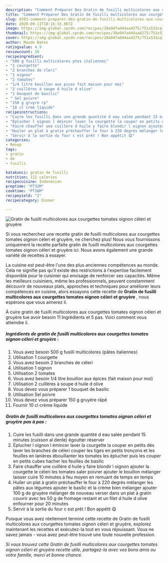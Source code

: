 ```yaml
---
description: "Comment Préparer Des Gratin de fusilli multicolores aux courgettes tomates oignon céleri et gruyère"
title: "Comment Préparer Des Gratin de fusilli multicolores aux courgettes tomates oignon céleri et gruyère"
slug: 6593-comment-preparer-des-gratin-de-fusilli-multicolores-aux-courgettes-tomates-oignon-celeri-et-gruyere
date: 2020-09-11T18:16:33.867Z
image: https://img-global.cpcdn.com/recipes/38a94fad44aa4275/751x532cq70/gratin-de-fusilli-multicolores-aux-courgettes-tomates-oignon-celeri-et-gruyere-photo-principale-de-la-recette.jpg
thumbnail: https://img-global.cpcdn.com/recipes/38a94fad44aa4275/751x532cq70/gratin-de-fusilli-multicolores-aux-courgettes-tomates-oignon-celeri-et-gruyere-photo-principale-de-la-recette.jpg
cover: https://img-global.cpcdn.com/recipes/38a94fad44aa4275/751x532cq70/gratin-de-fusilli-multicolores-aux-courgettes-tomates-oignon-celeri-et-gruyere-photo-principale-de-la-recette.jpg
author: Maude Bates
ratingvalue: 4.9
reviewcount: 10
recipeingredient:
- "500 g fusilli multicolores ptes italiennes"
- "1 courgette"
- "2 branches de cleri"
- "1 oignon"
- "2 tomates"
- "1/4 litre bouillon aux pices fait maison pour moi"
- "2 cuillères à soupe d huile d olive"
- "1 bouquet de basilic"
- " Sel poivre"
- "150 g gruyre rp"
- "10 cl crme liquide"
recipeinstructions:
- "Cuire les fusilli dans une grande quantité d eau salée pendant 15 minutes (cuisson al dente) égoutter réserver"
- "Éplucher l oignon l émincer laver la courgette la couper en petits dés laver les branches de céleri couper les tiges en petits tronçons et les feuilles en lanières ébouillanter les tomates les éplucher puis les couper en petits cubes hacher les feuilles de basilic"
- "Faire chauffer une cuillère d huile y faire blondir l oignon ajouter la courgette le céleri les tomates saler poivrer ajouter le bouillon mélanger laisser cuire 10 minutes à feu moyen en remuant de temps en temps"
- "Huiler un plat à gratin préchauffer le four à 220 degrés mélanger les pâtes aux légumes ajouter le basilic et la crème bien mélanger ajouter 100 g de gruyère mélanger de nouveau verser dans un plat à gratin couvrir avec les 50 g de fromage restant et un filet d huile d olive enfourner pour 20 minutes"
- "Servir à la sortie du four c est prêt ! Bon appétit 😋"
categories:
- Resep
tags:
- gratin
- de
- fusilli

katakunci: gratin de fusilli 
nutrition: 112 calories
recipecuisine: Indonesian
preptime: "PT32M"
cooktime: "PT36M"
recipeyield: "2"
recipecategory: Dinner

---
```



![Gratin de fusilli multicolores aux courgettes tomates oignon céleri et gruyère](https://img-global.cpcdn.com/recipes/38a94fad44aa4275/751x532cq70/gratin-de-fusilli-multicolores-aux-courgettes-tomates-oignon-celeri-et-gruyere-photo-principale-de-la-recette.jpg)

Si vous recherchez une recette gratin de fusilli multicolores aux courgettes tomates oignon céleri et gruyère, ne cherchez plus! Nous vous fournissons uniquement la recette parfaite gratin de fusilli multicolores aux courgettes tomates oignon céleri et gruyère ici. Nous avons également une grande variété de recettes à essayer.

La cuisine est peut-être l'une des plus anciennes compétences au monde. Cela ne signifie pas qu'il existe des restrictions à l'expertise facilement disponible pour le cuisinier qui envisage de renforcer ses capacités. Même les meilleurs cuisiniers, même les professionnels, peuvent constamment découvrir de nouveaux plats, approches et techniques pour améliorer leurs compétences en cuisine, alors essayons cette recette de <strong> Gratin de fusilli multicolores aux courgettes tomates oignon céleri et gruyère </strong>, nous espérons que vous aimerez il.

<!--inarticleads1-->

À cuire gratin de fusilli multicolores aux courgettes tomates oignon céleri et gruyère tue avoir besoin 11 Ingrédients et 5 pas. Voici comment vous atteindre il.

##### Ingrédients de gratin de fusilli multicolores aux courgettes tomates oignon céleri et gruyère :

1. Vous avez besoin 500 g fusilli multicolores (pâtes italiennes)
1. Utilisation 1 courgette
1. Vous avez besoin 2 branches de céleri
1. Utilisation 1 oignon
1. Utilisation 2 tomates
1. Vous avez besoin 1/4 litre bouillon aux épices (fait maison pour moi)
1. Utilisation 2 cuillères à soupe d huile d olive
1. Vous devez vous préparer 1 bouquet de basilic
1. Utilisation  Sel poivre
1. Vous devez vous préparer 150 g gruyère râpé
1. Fournir 10 cl crème liquide




<!--inarticleads2-->

##### Gratin de fusilli multicolores aux courgettes tomates oignon céleri et gruyère pas à pas :

1. Cuire les fusilli dans une grande quantité d eau salée pendant 15 minutes (cuisson al dente) égoutter réserver
1. Éplucher l oignon l émincer laver la courgette la couper en petits dés laver les branches de céleri couper les tiges en petits tronçons et les feuilles en lanières ébouillanter les tomates les éplucher puis les couper en petits cubes hacher les feuilles de basilic
1. Faire chauffer une cuillère d huile y faire blondir l oignon ajouter la courgette le céleri les tomates saler poivrer ajouter le bouillon mélanger laisser cuire 10 minutes à feu moyen en remuant de temps en temps
1. Huiler un plat à gratin préchauffer le four à 220 degrés mélanger les pâtes aux légumes ajouter le basilic et la crème bien mélanger ajouter 100 g de gruyère mélanger de nouveau verser dans un plat à gratin couvrir avec les 50 g de fromage restant et un filet d huile d olive enfourner pour 20 minutes
1. Servir à la sortie du four c est prêt ! Bon appétit 😋




<!--inarticleads1-->

<p>
Puisque vous avez réellement terminé cette recette de Gratin de fusilli multicolores aux courgettes tomates oignon céleri et gruyère, explorez maintenant les recettes et exécutez-la tout en vous réjouissant. Vous ne savez jamais - vous avez peut-être trouvé une toute nouvelle profession.
</p>

<p>
<i>Si vous trouvez cette Gratin de fusilli multicolores aux courgettes tomates oignon céleri et gruyère recette utile, partagez-la avec vos bons amis ou votre famille, merci et bonne chance.</i>
</p>
